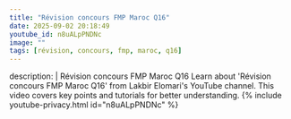 ```yaml
---
title: "Révision concours FMP Maroc Q16"
date: 2025-09-02 20:18:49 
youtube_id: n8uALpPNDNc
image: ""
tags: [révision, concours, fmp, maroc, q16]
---
```

description: |
  Révision concours FMP Maroc Q16
  Learn about 'Révision concours FMP Maroc Q16' from Lakbir Elomari's YouTube channel. This video covers key points and tutorials for better understanding.
{% include youtube-privacy.html id="n8uALpPNDNc" %}
